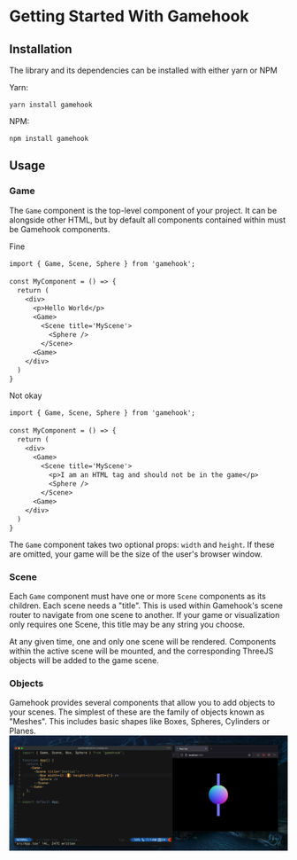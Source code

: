 # Getting Started With Gamehook

## Installation

The library and its dependencies can be installed with either yarn or NPM

Yarn:

```
yarn install gamehook
```

NPM:

```
npm install gamehook
```

## Usage

### Game

The `Game` component is the top-level component of your project. It can be alongside other HTML, but by default all components contained within must be Gamehook components.

Fine

```
import { Game, Scene, Sphere } from 'gamehook';

const MyComponent = () => {
  return (
    <div>
      <p>Hello World</p>
      <Game>
        <Scene title='MyScene'>
          <Sphere />
        </Scene>
      <Game>
    </div>
  )
}
```

Not okay

```
import { Game, Scene, Sphere } from 'gamehook';

const MyComponent = () => {
  return (
    <div>
      <Game>
        <Scene title='MyScene'>
          <p>I am an HTML tag and should not be in the game</p>
          <Sphere />
        </Scene>
      <Game>
    </div>
  )
}
```

The `Game` component takes two optional props: `width` and `height`. If these are omitted, your game will be the size of the user's browser window.

### Scene

Each `Game` component must have one or more `Scene` components as its children. Each scene needs a "title". This is used within Gamehook's scene router to navigate from one scene to another. If your game or visualization only requires one Scene, this title may be any string you choose.

At any given time, one and only one scene will be rendered. Components within the active scene will be mounted, and the corresponding ThreeJS objects will be added to the game scene.

### Objects

Gamehook provides several components that allow you to add objects to your scenes. The simplest of these are the family of objects known as "Meshes". This includes basic shapes like Boxes, Spheres, Cylinders or Planes.
![Box and sphere together](./assets/usage1.png)

